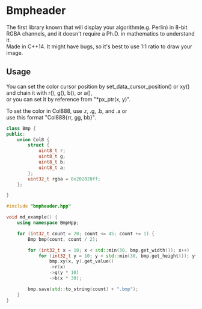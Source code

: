 # Bmpheader
The first library known that will display your algorithm(e.g. Perlin) in 8-bit RGBA channels, and it doesn't require a Ph.D. in mathematics to understand it.  
Made in C++14. It might have bugs, so it's best to use 1:1 ratio to draw your image.  

## Usage
You can set the color cursor position by set_data_cursor_position() or xy()  
and chain it with r(), g(), b(), or a(),  
or you can set it by reference from "*px_ptr(x, y)".  

To set the color in Col888, use .r, .g, .b, and .a or  
use this format "Col888{rr, gg, bb}".  
```C++
class Bmp {
public:
	union Col8 {
		struct {
			uint8_t r;
			uint8_t g;
			uint8_t b;
			uint8_t a;
		};
		uint32_t rgba = 0x202020ff;
	};

}
```


```C++
#include "bmpheader.hpp"

void md_example() {
	using namespace BmpHpp;

	for (int32_t count = 20; count <= 45; count += 1) {
		Bmp bmp(count, count / 2);

		for (int32_t x = 10; x < std::min(30, bmp.get_width()); x++)
			for (int32_t y = 10; y < std::min(30, bmp.get_height()); y++)
				bmp.xy(x, y).get_value()
				->r(x)
				->g(y * 10)
				->b(x * 30);

		bmp.save(std::to_string(count) + ".bmp");
	}
}
```

